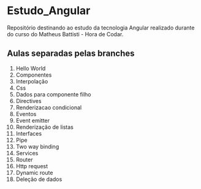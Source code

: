 # Estudo_Angular

Repositório destinando ao estudo da tecnologia Angular realizado durante do curso do Matheus Battisti - Hora de Codar.

## Aulas separadas pelas branches <br/>
1. Hello World
2. Componentes
3. Interpolação
4. Css
5. Dados para componente filho
6. Directives
7. Renderizacao condicional
8. Eventos
9. Event emitter
10. Renderização de listas
11. Interfaces
12. Pipe 
13. Two way binding
14. Services
15. Router
16. Http request
17. Dynamic route
18. Deleção de dados
